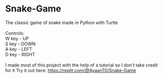 # Snake-Game
The classic game of snake made in Python with Turtle
<br><br>
Controls:<br>
W key - UP <br>
S key - DOWN <br>
A key - LEFT <br>
D key - RIGHT
<br><br>
I made most of this project with the help of a tutorial so I don't take credit for it
Try it out here: https://replit.com/@AyaanT0/Snake-Game
